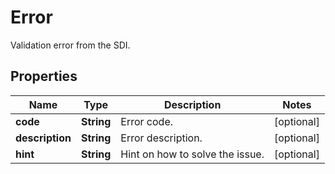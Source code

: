 

# Error

Validation error from the SDI.

## Properties

| Name | Type | Description | Notes |
|------------ | ------------- | ------------- | -------------|
|**code** | **String** | Error code. |  [optional] |
|**description** | **String** | Error description. |  [optional] |
|**hint** | **String** | Hint on how to solve the issue. |  [optional] |



